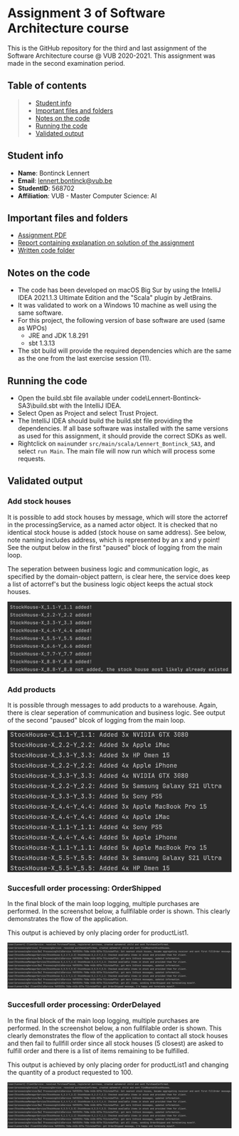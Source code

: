 # Assignment 3 of Software Architecture course

This is the GitHub repository for the third and last assignment of the Software Architecture course @ VUB 2020-2021. This assignment was made in the second examination period.

## Table of contents

> - [Student info](#student-info)
> - [Important files and folders](#important-files-and-folders)
> - [Notes on the code](#notes-on-the-code)
> - [Running the code](#running-the-code)
> - [Validated output](#validated-output)

## Student info
- **Name**: Bontinck Lennert
- **Email**: lennert.bontinck@vub.be
- **StudentID**: 568702
- **Affiliation**: VUB - Master Computer Science: AI

## Important files and folders
- [Assignment PDF](assignment.pdf)
- [Report containing explanation on solution of the assignment](Lennert-Bontinck-SA2.pdf)
- [Written code folder](code/)

## Notes on the code

- The code has been developed on macOS Big Sur by using the IntelliJ IDEA 2021.1.3 Ultimate Edition and the "Scala" plugin by JetBrains.
- It was validated to work on a Windows 10 machine as well using the same software.
- For this project, the following version of base software are used (same as WPOs)
  - JRE and JDK 1.8.291
  - sbt 1.3.13
- The sbt build will provide the required dependencies which are the same as the one from the last exercise session (11).

## Running the code

- Open the build.sbt file available under code\Lennert-Bontinck-SA3\build.sbt with the IntelliJ IDEA.
- Select Open as Project and select Trust Project.
- The IntelliJ IDEA should build the build.sbt file providing the dependencies. If all base software was installed with the same versions as used for this assignment, it should provide the correct SDKs as well.
- Rightclick on ```main```under ```src/main/scala/Lennert_Bontinck_SA3```, and select ```run Main```. The main file will now run which will process some requests.

## Validated output

### Add stock houses

It is possible to add stock houses by message, which will store the actorref in the processingService, as a named actor object. It is checked that no identical stock house is added (stock house on same address). See below, note naming includes address, which is represented by an x and y point! See the output below in the first "paused" block of logging from the main loop.

The seperation between business logic and communication logic, as specified by the domain-object pattern, is clear here, the service does keep a list of actorref's but the business logic object keeps the actual stock houses.

![Add stock house confirmations](screenshots/addStockHouses.png)

### Add products

It is possible through messages to add products to a warehouse. Again, there is clear seperation of communication and business logic. See output of the second "paused" blcok of logging from the main loop.

![Add products confirmations](screenshots/addProducts.png)

### Succesfull order processing: OrderShipped

In the final block of the main loop logging, multiple purchases are performed. In the screenshot below, a fullfilable order is shown. This clearly demonstrates the flow of the application.

This output is achieved by only placing order for productList1.

![Succesfull order processing: OrderShipped](screenshots/orderShipped.png)

### Succesfull order processing: OrderDelayed

In the final block of the main loop logging, multiple purchases are performed. In the screenshot below, a non fullfilable order is shown. This clearly demonstrates the flow of the application to contact all stock houses and then fail to fullfill order since all stock houses (5 closest) are asked to fulfill order and there is a list of items remaining to be fulfilled.

This output is achieved by only placing order for productList1 and changing the quantity of a product requested to 100.

![Succesfull order processing: OrderShipped](screenshots/orderShipped.png)
